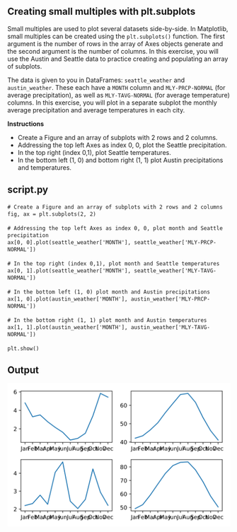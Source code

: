 ## Creating small multiples with plt.subplots

Small multiples are used to plot several datasets side-by-side. In Matplotlib, small multiples can be created using the `plt.subplots()` function. The first argument is the number of rows in the array of Axes objects generate and the second argument is the number of columns. In this exercise, you will use the Austin and Seattle data to practice creating and populating an array of subplots.

The data is given to you in DataFrames: `seattle_weather` and `austin_weather`. These each have a `MONTH` column and `MLY-PRCP-NORMAL` (for average precipitation), as well as `MLY-TAVG-NORMAL` (for average temperature) columns. In this exercise, you will plot in a separate subplot the monthly average precipitation and average temperatures in each city.

**Instructions**

* Create a Figure and an array of subplots with 2 rows and 2 columns.
* Addressing the top left Axes as index 0, 0, plot the Seattle precipitation.
* In the top right (index 0,1), plot Seattle temperatures.
* In the bottom left (1, 0) and bottom right (1, 1) plot Austin precipitations and temperatures.

## script.py
```
# Create a Figure and an array of subplots with 2 rows and 2 columns
fig, ax = plt.subplots(2, 2)

# Addressing the top left Axes as index 0, 0, plot month and Seattle precipitation
ax[0, 0].plot(seattle_weather['MONTH'], seattle_weather['MLY-PRCP-NORMAL'])

# In the top right (index 0,1), plot month and Seattle temperatures
ax[0, 1].plot(seattle_weather['MONTH'], seattle_weather['MLY-TAVG-NORMAL'])

# In the bottom left (1, 0) plot month and Austin precipitations
ax[1, 0].plot(austin_weather['MONTH'], austin_weather['MLY-PRCP-NORMAL'])

# In the bottom right (1, 1) plot month and Austin temperatures
ax[1, 1].plot(austin_weather['MONTH'], austin_weather['MLY-TAVG-NORMAL'])

plt.show()
```

## Output
![img](index.svg)